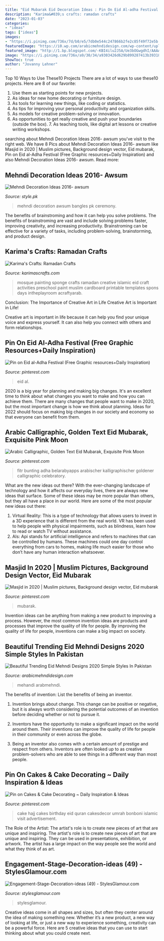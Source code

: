 ```yaml
---
title: "Eid Mubarak Eid Decoration Ideas : Pin On Eid Al-adha Festival (free Graphic Resources+daily Inspiration)"
description: "Karima&#039;s crafts: ramadan crafts"
date: "2023-01-03"
categories:
- "ideas"
tags: ["ideas"]
images:
- "https://i.pinimg.com/736x/7d/b0/e5/7db0e544c247866b2fe2c85f49f72e5b.jpg"
featuredImage: "https://i0.wp.com/arabicmehndidesign.com/wp-content/uploads/2020/03/Beautiful-Trending-Eid-Mehndi-Designs-2020-Simple-Styles-In-Pakistan-16.jpg?ssl=1"
featured_image: "http://1.bp.blogspot.com/-KBI4ilu2J5A/Ue3bOGwgdhI/AAAAAAAAEYY/FqchnDrEUSw/s1600/mosquespongepic.JPG"
image: "https://i.pinimg.com/736x/a9/30/34/a9303426d629b899287413b3931838c4.jpg"
ShowToc: true
author: "Jovanny Lehner"
---
```



Top 10 Ways to Use These10 Projects
There are a lot of ways to use these10 projects. Here are 8 of our favorite:
1. Use them as starting points for new projects.
2. As ideas for new home decorating or furniture design.
3. As tools for learning new things, like coding or statistics.
4. As tips for improving your personal productivity and organization skills.
5. As models for creative problem-solving or innovation.
6. As opportunities to get really creative and push your boundaries (outside the box).      7. As teaching tools, like digital art lessons or creative writing workshops. 
	

		
searching about Mehndi Decoration Ideas 2016- awsum you've visit to the right web. We have 8 Pics about Mehndi Decoration Ideas 2016- awsum like Masjid in 2020 | Muslim pictures, Background design vector, Eid mubarak, Pin on Eid al-Adha Festival (Free Graphic resources+Daily Inspiration) and also Mehndi Decoration Ideas 2016- awsum. Read more:
		
    
## Mehndi Decoration Ideas 2016- Awsum

<img loading=lazy src="https://style.pk/wp-content/uploads/2015/12/Mehndi-Decoration-Ideas-2016-awsum.jpg" onerror="this.onerror=null;this.src='https://tse1.mm.bing.net/th?id=OIP.TtPnwq4fgeErA88ti3Hx5gHaFi&amp;pid=15.1';" alt="Mehndi Decoration Ideas 2016- awsum">

_Source: style.pk_

>mehndi decoration awsum bangles pk ceremony. 

	

The benefits of brainstroming and how it can help you solve problems.
The benefits of brainstroming are vast and include solving problems faster, improving creativity, and increasing productivity. Brainstroming can be effective for a variety of tasks, including problem-solving, brainstorming, and product design.

    
## Karima&#039;s Crafts: Ramadan Crafts

<img loading=lazy src="http://1.bp.blogspot.com/-KBI4ilu2J5A/Ue3bOGwgdhI/AAAAAAAAEYY/FqchnDrEUSw/s1600/mosquespongepic.JPG" onerror="this.onerror=null;this.src='https://tse1.mm.bing.net/th?id=OIP._2RVa4NxdnCQksOn-Tpt0gHaHa&amp;pid=15.1';" alt="Karima&#039;s Crafts: Ramadan Crafts">

_Source: karimascrafts.com_

>mosque painting sponge crafts ramadan creative islamic eid craft activities preschool paint muslim cardboard printable templates spons days intheplayroom acraftyarab. 

	

Conclusion: The Importance of Creative Art in Life
Creative Art is Important in Life!

Creative art is important in life because it can help you find your unique voice and express yourself. It can also help you connect with others and form relationships.

    
## Pin On Eid Al-Adha Festival (Free Graphic Resources+Daily Inspiration)

<img loading=lazy src="https://i.pinimg.com/736x/77/a3/dc/77a3dcb666e4deb4aa7efd2600664f10.jpg" onerror="this.onerror=null;this.src='https://tse1.mm.bing.net/th?id=OIP.7kMb661lhB9BL7iCikcAdAHaHJ&amp;pid=15.1';" alt="Pin on Eid al-Adha Festival (Free Graphic resources+Daily Inspiration)">

_Source: pinterest.com_

>eid al. 

	

2020 is a big year for planning and making big changes. It's an excellent time to think about what changes you want to make and how you can achieve them.
There are many changes that people want to make in 2020, but the most important change is how we think about planning. Ideas for 2022 should focus on making big changes in our society and economy so that everyone can benefit from them.

    
## Arabic Calligraphic, Golden Text Eid Mubarak, Exquisite Pink Moon

<img loading=lazy src="https://i.pinimg.com/736x/cb/31/71/cb3171befb05ca23a87d7fed61fd295d.jpg" onerror="this.onerror=null;this.src='https://tse4.mm.bing.net/th?id=OIP.JWOLZwfg-uHYMOVX4usnUAHaHa&amp;pid=15.1';" alt="Arabic Calligraphic, Golden Text Eid Mubarak, Exquisite Pink Moon">

_Source: pinterest.com_

>fitr bunting adha belarabyapps arabischer kalligraphischer goldener calligraphic celebratory. 

	

What are the new ideas out there?
With the ever-changing landscape of technology and how it affects our everyday lives, there are always new ideas that surface. Some of these ideas may be more popular than others, but they all have a place in our world. Here are some of the most popular new ideas out there: 
1. Virtual Reality: This is a type of technology that allows users to invest in a 3D experience that is different from the real world. VR has been used to help people with physical impairments, such as blindness, learn how to read or watch TV without assistance. 
2. AIs: Api stands for artificial intelligence and refers to machines that can be controlled by humans. These machines could one day control everything from cars to homes, making life much easier for those who don’t have any human interaction whatsoever. 

    
## Masjid In 2020 | Muslim Pictures, Background Design Vector, Eid Mubarak

<img loading=lazy src="https://i.pinimg.com/736x/7d/b0/e5/7db0e544c247866b2fe2c85f49f72e5b.jpg" onerror="this.onerror=null;this.src='https://tse4.mm.bing.net/th?id=OIP.ZGp-BwDS7iBn4H4EzeyAZAHaHa&amp;pid=15.1';" alt="Masjid in 2020 | Muslim pictures, Background design vector, Eid mubarak">

_Source: pinterest.com_

>mubarak. 

	

Invention ideas can be anything from making a new product to improving a process. However, the most common invention ideas are products and processes that improve the quality of life for people. By improving the quality of life for people, inventions can make a big impact on society.

    
## Beautiful Trending Eid Mehndi Designs 2020 Simple Styles In Pakistan

<img loading=lazy src="https://i0.wp.com/arabicmehndidesign.com/wp-content/uploads/2020/03/Beautiful-Trending-Eid-Mehndi-Designs-2020-Simple-Styles-In-Pakistan-16.jpg?ssl=1" onerror="this.onerror=null;this.src='https://tse3.mm.bing.net/th?id=OIP.W6RjbPCwIoTSFWdcashH0gHaJP&amp;pid=15.1';" alt="Beautiful Trending Eid Mehndi Designs 2020 Simple Styles In Pakistan">

_Source: arabicmehndidesign.com_

>mehandi arabmehndi. 

	

The benefits of invention: List the benefits of being an inventor.
1. Invention brings about change. This change can be positive or negative, but it is always worth considering the potential outcomes of an invention before deciding whether or not to pursue it.
2. Inventors have the opportunity to make a significant impact on the world around them. Their inventions can improve the quality of life for people in their community or even across the globe.

3. Being an inventor also comes with a certain amount of prestige and respect from others. Inventors are often looked up to as creative problem-solvers who are able to see things in a different way than most people.

    
## Pin On Cakes &amp; Cake Decorating ~ Daily Inspiration &amp; Ideas

<img loading=lazy src="https://i.pinimg.com/736x/a9/30/34/a9303426d629b899287413b3931838c4.jpg" onerror="this.onerror=null;this.src='https://tse4.mm.bing.net/th?id=OIP.92A_9tkKesmSnebMG0AY2AHaIC&amp;pid=15.1';" alt="Pin on Cakes &amp; Cake Decorating ~ Daily Inspiration &amp; Ideas">

_Source: pinterest.com_

>cake hajj cakes birthday eid quran cakesdecor umrah bonboni islamic visit advertisement. 

	

The Role of the Artist: The artist's role is to create new pieces of art that are unique and inspiring.
The artist's role is to create new pieces of art that are unique and inspiring. They can be used in presentations, exhibition, or artwork. The artist has a large impact on the way people see the world and what they think of as art.

    
## Engagement-Stage-Decoration-ideas (49) - StylesGlamour.com

<img loading=lazy src="https://www.stylesglamour.com/wp-content/uploads/2014/08/Engagement-Stage-Decoration-ideas-49.jpg" onerror="this.onerror=null;this.src='https://tse1.mm.bing.net/th?id=OIP.q7OcutnktWw6zeuLIizTfgHaE8&amp;pid=15.1';" alt="Engagement-Stage-Decoration-ideas (49) - StylesGlamour.com">

_Source: stylesglamour.com_

>stylesglamour. 

	

Creative ideas come in all shapes and sizes, but often they center around the idea of making something new. Whether it’s a new product, a new way of looking at life, or just a new way to experience something, creativity can be a powerful force. Here are 5 creative ideas that you can use to start thinking about what you could create next.

